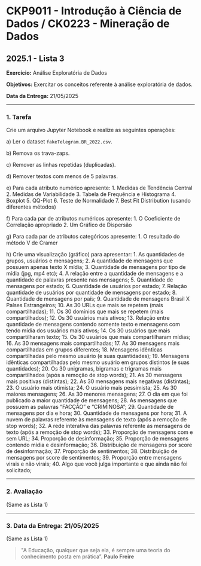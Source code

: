 # CKP9011 - Introdução à Ciência de Dados / CK0223 - Mineração de Dados
## 2025.1 - Lista 3

**Exercício:** Análise Exploratória de Dados

**Objetivos:** Exercitar os conceitos referente à análise exploratória de dados.

**Data da Entrega:** 21/05/2025

---

### 1. Tarefa

Crie um arquivo Jupyter Notebook e realize as seguintes operações:

a) Ler o dataset `fakeTelegram.BR_2022.csv`.

b) Remova os trava-zaps.

c) Remover as linhas repetidas (duplicadas).

d) Remover textos com menos de 5 palavras.

e) Para cada atributo numérico apresente:
    1. Medidas de Tendência Central
    2. Medidas de Variabilidade
    3. Tabela de Frequência e Histograma
    4. Boxplot
    5. QQ-Plot
    6. Teste de Normalidade
    7. Best Fit Distribution (usando diferentes métodos)

f) Para cada par de atributos numéricos apresente:
    1. O Coeficiente de Correlação apropriado
    2. Um Gráfico de Dispersão

g) Para cada par de atributos categóricos apresente:
    1. O resultado do método V de Cramer

h) Crie uma visualização (gráfico) para apresentar:
    1. As quantidades de grupos, usuários e mensagens;
    2. A quantidade de mensagens que possuem apenas texto X mídia;
    3. Quantidade de mensagens por tipo de mídia (jpg, mp4 etc);
    4. A relação entre a quantidade de mensagens e a quantidade de palavras presente nas mensagens;
    5. Quantidade de mensagens por estado;
    6. Quantidade de usuários por estado;
    7. Relação quantidade de usuários por quantidade de mensagens por estado;
    8. Quantidade de mensagens por país;
    9. Quantidade de mensagens Brasil X Países Estrangeiros;
    10. As 30 URLs que mais se repetem (mais compartilhadas);
    11. Os 30 domínios que mais se repetem (mais compartilhados);
    12. Os 30 usuários mais ativos;
    13. Relação entre quantidade de mensagens contendo somente texto e mensagens com tendo mídia dos usuários mais ativos;
    14. Os 30 usuários que mais compartilharam texto;
    15. Os 30 usuários que mais compartilharam mídias;
    16. As 30 mensagens mais compartilhadas;
    17. As 30 mensagens mais compartilhadas em grupos diferentes;
    18. Mensagens idênticas compartilhadas pelo mesmo usuário (e suas quantidades);
    19. Mensagens idênticas compartilhadas pelo mesmo usuário em grupos distintos (e suas quantidades);
    20. Os 30 unigramas, bigramas e trigramas mais compartilhados (após a remoção de stop words);
    21. As 30 mensagens mais positivas (distintas);
    22. As 30 mensagens mais negativas (distintas);
    23. O usuário mais otimista;
    24. O usuário mais pessimista;
    25. As 30 maiores mensagens;
    26. As 30 menores mensagens;
    27. O dia em que foi publicado a maior quantidade de mensagens;
    28. As mensagens que possuem as palavras “FACÇÃO” e “CRIMINOSA”;
    29. Quantidade de mensagens por dia e hora;
    30. Quantidade de mensagens por hora;
    31. A nuvem de palavras referente às mensagens de texto (após a remoção de stop words);
    32. A rede interativa das palavras referente às mensagens de texto (após a remoção de stop words);
    33. Proporção de mensagens com e sem URL;
    34. Proporção de desinformação;
    35. Proporção de mensagens contendo mídia e desinformação;
    36. Distribuição de mensagens por score de desinformação;
    37. Proporção de sentimentos;
    38. Distribuição de mensagens por score de sentimentos;
    39. Proporção entre mensagens virais e não virais;
    40. Algo que você julga importante e que ainda não foi solicitado;

---

### 2. Avaliação

(Same as Lista 1)

---

### 3. Data da Entrega: 21/05/2025

(Same as Lista 1)

> "A Educação, qualquer que seja ela, é sempre uma teoria do conhecimento posta em prática”.
> **Paulo Freire**